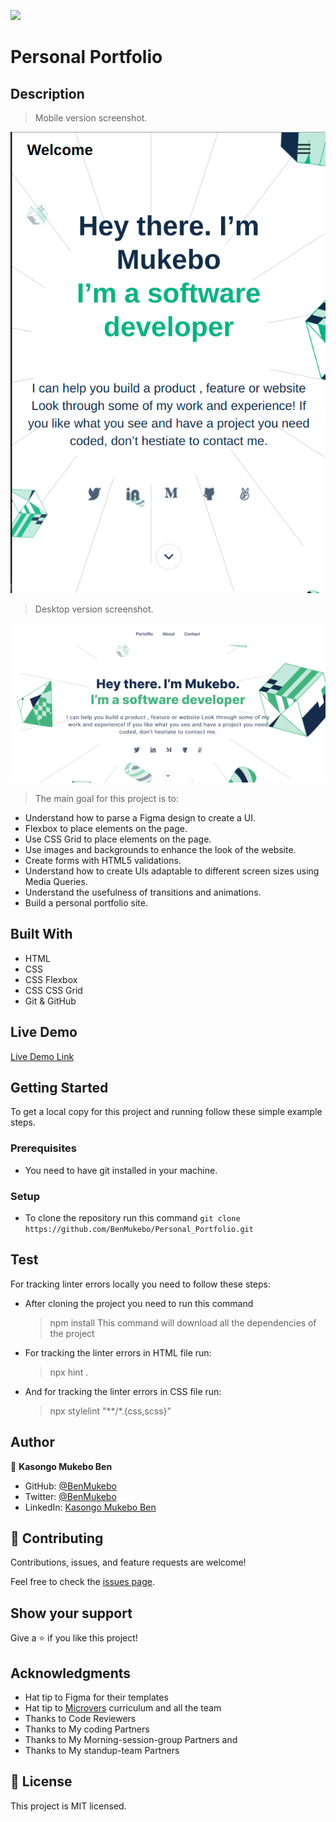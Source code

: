 ![](https://img.shields.io/badge/Microverse-blueviolet)

# Personal Portfolio

## Description 

>  Mobile version screenshot.

![screenshot](./images/screenshot.png)

>  Desktop version screenshot.

![screenshot](./images/screenshot2.png)

> The main goal for this project is to: 

- Understand how to parse a Figma design to create a UI.
- Flexbox to place elements on the page.
- Use CSS Grid to place elements on the page.
- Use images and backgrounds to enhance the look of the website.
- Create forms with HTML5 validations.
- Understand how to create UIs adaptable to different screen sizes using Media Queries.
- Understand the usefulness of transitions and animations.
- Build a personal portfolio site.

## Built With

- HTML
- CSS
- CSS Flexbox
- CSS CSS Grid
- Git & GitHub


## Live Demo

[Live Demo Link](https://benmukebo.github.io/Personal_Portfolio/)

## Getting Started

To get a local copy for this project and running follow these simple example steps.

### Prerequisites

- You need to have git installed in your machine.

### Setup

- To clone the repository run this command `git clone https://github.com/BenMukebo/Personal_Portfolio.git`

## Test

For tracking linter errors locally you need to follow these steps:

- After cloning the project you need to run this command
  > npm install
  > This command will download all the dependencies of the project

- For tracking the linter errors in HTML file run:
  > npx hint .

- And for tracking the linter errors in CSS file run:
  > npx stylelint "**/*.{css,scss}"

## Author

👤 **Kasongo Mukebo Ben**

- GitHub: [@BenMukebo](https://github.com/BenMukebo)
- Twitter: [@BenMukebo](https://twitter.com/BenMukebo)
- LinkedIn: [Kasongo Mukebo Ben](https://www.linkedin.com/in/kasongo-mukebo-ben-591720205/)


## 🤝 Contributing

Contributions, issues, and feature requests are welcome!

Feel free to check the [issues page](https://github.com/BenMukebo/Personal_Portfolio.git/issues/).

## Show your support

Give a ⭐️ if you like this project!

## Acknowledgments

- Hat tip to Figma for their templates
- Hat tip to [Microvers](www.microverse.org) curriculum and all the team 
- Thanks to Code Reviewers
- Thanks to My coding Partners 
- Thanks to My Morning-session-group Partners and
- Thanks to My standup-team Partners
  

## 📝 License

This project is MIT licensed.
